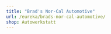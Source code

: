 ```yaml
---
title: "Brad's Nor-Cal Automotive"
url: /eureka/brads-nor-cal-automotive/
shop: Autowerkstatt
---
```

